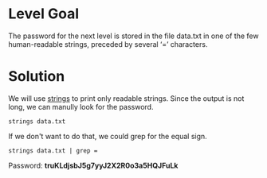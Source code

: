 # Level Goal
The password for the next level is stored in the file data.txt in one of the few human-readable strings, preceded by several ‘=’ characters.

# Solution
We will use [strings](https://linux.die.net/man/1/strings) to print only readable strings. Since the output is not long, we can manully look for the password. 
```
strings data.txt
```
If we don't want to do that, we could grep for the equal sign. 
```
strings data.txt | grep =
```

Password: **truKLdjsbJ5g7yyJ2X2R0o3a5HQJFuLk**
